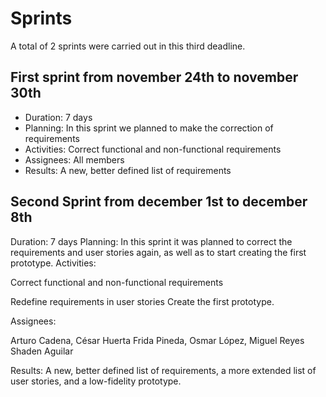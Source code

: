 # Sprints

A total of 2 sprints were carried out in this third deadline.

## First sprint from november 24th to november 30th

* Duration: 7 days
* Planning: In this sprint we planned to make the correction of requirements
* Activities: Correct functional and non-functional requirements
* Assignees: All members
* Results: A new, better defined list of requirements

## Second Sprint from december 1st to december 8th

Duration: 7 days
Planning: In this sprint it was planned to correct the requirements and user stories again, as well as to start creating the first prototype.
Activities:

Correct functional and non-functional requirements

Redefine requirements in user stories
Create the first prototype.

Assignees:

Arturo Cadena, César Huerta
Frida Pineda, Osmar López, Miguel Reyes
Shaden Aguilar

Results: A new, better defined list of requirements, a more extended list of user stories, and a low-fidelity prototype.


